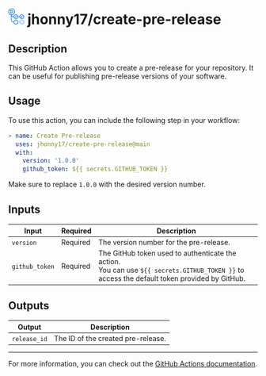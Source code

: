 # <img src="../assets/images/github-actions-logo.png" alt="github actions logo" style="height: 32px"  /> jhonny17/create-pre-release

## Description

This GitHub Action allows you to create a pre-release for your repository. It can be useful for publishing pre-release versions of your software.

## Usage

To use this action, you can include the following step in your workflow:

```yaml
- name: Create Pre-release
  uses: jhonny17/create-pre-release@main
  with:
    version: '1.0.0'
    github_token: ${{ secrets.GITHUB_TOKEN }}
```

Make sure to replace `1.0.0` with the desired version number.

## Inputs

| Input          | Required | Description                                                                                                                                      |
| -------------- | -------- | ------------------------------------------------------------------------------------------------------------------------------------------------ |
| `version`      | Required | The version number for the pre-release.                                                                                                          |
| `github_token` | Required | The GitHub token used to authenticate the action.<br />You can use `${{ secrets.GITHUB_TOKEN }}` to access the default token provided by GitHub. |

## Outputs

| Output       | Description                        |
| ------------ | ---------------------------------- |
| `release_id` | The ID of the created pre-release. |

---

For more information, you can check out the [GitHub Actions documentation](https://docs.github.com/en/actions).
